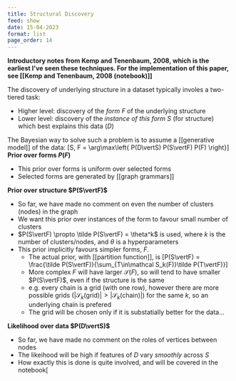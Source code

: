 ```yaml
---
title: Structural Discovery
feed: show
date: 15-04-2023
format: list
page_order: 14
---
```



**Introductory notes from Kemp and Tenenbaum, 2008, which is the earliest I've seen these techniques. For the implementation of this paper, see [[Kemp and Tenenbaum, 2008 (notebook)]]**

The discovery of underlying structure in a dataset typically involes a two-tiered task:
- Higher level: discovery of the *form* $F$ of the underlying structure
- Lower level: discovery of the *instance of this form* $S$ (for structure) which best explains this data ($D$)

The Bayesian way to solve such a problem is to assume a [[generative model]] of the data: \[S, F = \arg\max\left\{ P(D\vertS) P(S\vertF) P(F) \right\}\]
**Prior over forms $P(F)$**
- This prior over forms is uniform over selected forms
- Selected forms are generated by [[graph grammars]]

**Prior over structure $P(S\vertF)$**
- So far, we have made no comment on even the number of clusters (nodes) in the graph
- We want this prior over instances of the form to favour small number of clusters
- $P(S\vertF) \propto \tilde P(S\vertF) = \theta^k$ is used, where $k$ is the number of clusters/nodes, and $\theta$ is a hyperparameters
- This prior implicitly favours simpler forms, $F$.
	- The actual prior, with [[partition function]], is \[P(S\vertF) = \frac{\tilde P(S\vertF)}{\sum_{T\in\mathcal S_k(F)}\tilde P(T\vertF)}\]
	- More complex $F$ will have larger $\mathcal S(F)$, so will tend to have smaller $P(S\vertF)$, even if the structure is the same
	- e.g. every chain is a grid (with one row), however there are more possible grids ($\vert\mathcal S_k(\text{grid})\vert \gt \vert\mathcal S_k(\text{chain})\vert$) for the same $k$, so an underlying chain is prefered
	- The grid will be chosen only if it is substatially better for the data...

**Likelihood over data $P(D\vertS)$**
- So far, we have made no comment on the roles of vertices between nodes
- The likeihood will be high if features of $D$ vary *smoothly* across $S$
- How exactly this is done is quite involved, and will be covered in the notebook\[